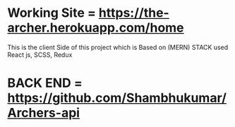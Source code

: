 # Working Site = https://the-archer.herokuapp.com/home
This is the client Side of this project which is Based on (MERN) STACK used React js, SCSS, Redux

# BACK END = https://github.com/Shambhukumar/Archers-api

